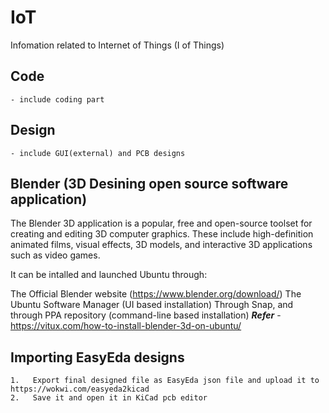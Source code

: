 # IoT
Infomation related to Internet of Things (I of Things)

## Code
    - include coding part

## Design
    - include GUI(external) and PCB designs

## Blender (3D Desining open source software application)

The Blender 3D application is a popular, free and open-source toolset for creating and editing 3D computer graphics. These include high-definition animated films, visual effects, 3D models, and interactive 3D applications such as video games.

It can be intalled and launched  Ubuntu through:

  The Official Blender website (https://www.blender.org/download/)
  The Ubuntu Software Manager (UI based installation)
  Through Snap, and through PPA repository (command-line based installation)
  **_Refer_** - https://vitux.com/how-to-install-blender-3d-on-ubuntu/

## Importing EasyEda designs
    1.   Export final designed file as EasyEda json file and upload it to https://wokwi.com/easyeda2kicad
    2.   Save it and open it in KiCad pcb editor
